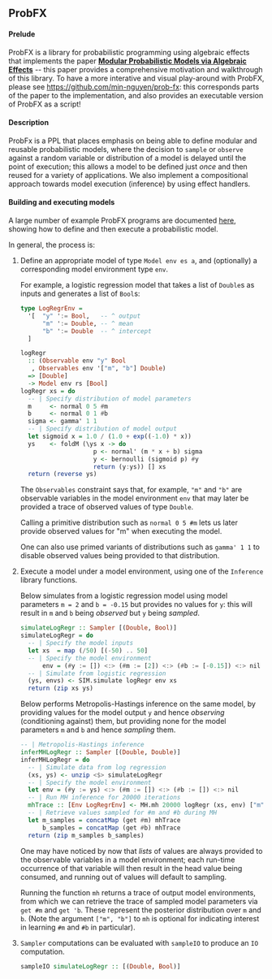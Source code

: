 ## ProbFX

#### Prelude
ProbFX is a library for probabilistic programming using algebraic effects that implements the paper [**Modular Probabilistic Models via Algebraic Effects**](https://github.com/min-nguyen/prob-fx/blob/master/paper.pdf) -- this paper provides a comprehensive motivation and walkthrough of this library. To have a more interative and visual play-around with ProbFX, please see https://github.com/min-nguyen/prob-fx: this corresponds parts of the paper to the implementation, and also provides an executable version of ProbFX as a script!

#### Description
ProbFx is a PPL that places emphasis on being able to define modular and reusable probabilistic models, where the decision to `sample` or `observe` against a random variable or distribution of a model is delayed until the point of execution; this allows a model to be defined just *once* and then reused for a variety of applications. We also implement a compositional approach towards model execution (inference) by using effect handlers. 

#### Building and executing models

A large number of example ProbFX programs are documented [here](https://github.com/min-nguyen/prob-fx/tree/hackage/examples), showing how to define and then execute a probabilistic model. 

In general, the process is:

1. Define an appropriate model of type `Model env es a`, and (optionally) a corresponding model environment type `env`.

    For example, a logistic regression model that takes a list of `Double`s as inputs and generates a list of `Bool`s:
    ```haskell 
    type LogRegrEnv =
      '[  "y" ':= Bool,   -- ^ output
          "m" ':= Double, -- ^ mean
          "b" ':= Double  -- ^ intercept
      ]

    logRegr 
      :: (Observable env "y" Bool
       , Observables env '["m", "b"] Double)
      => [Double]           
      -> Model env rs [Bool]  
    logRegr xs = do
      -- | Specify distribution of model parameters 
      m     <- normal 0 5 #m   
      b     <- normal 0 1 #b     
      sigma <- gamma' 1 1      
      -- | Specify distribution of model output 
      let sigmoid x = 1.0 / (1.0 + exp((-1.0) * x))
      ys    <- foldM (\ys x -> do
                        p <- normal' (m * x + b) sigma
                        y <- bernoulli (sigmoid p) #y
                        return (y:ys)) [] xs
      return (reverse ys)
    ```
    The `Observables` constraint says that, for example, `"m"` and `"b"` are observable variables in the model environment `env` that may later be provided a trace of observed values of type `Double`. 
    
    Calling a primitive distribution such as `normal 0 5 #m` lets us later provide observed values for "m" when executing the model. 
    
    One can also use primed variants of distributions such as `gamma' 1 1` to disable observed values being provided to that distribution.

2. Execute a model under a model environment, using one of the `Inference` library functions.

   Below simulates from a logistic regression model using model parameters `m = 2` and `b = -0.15` but provides no values for `y`: this will result in `m` and `b` being *observed*  but `y` being *sampled*.
    ```haskell
    simulateLogRegr :: Sampler [(Double, Bool)]
    simulateLogRegr = do
      -- | Specify the model inputs
      let xs  = map (/50) [(-50) .. 50]
      -- | Specify the model environment 
          env = (#y := []) <:> (#m := [2]) <:> (#b := [-0.15]) <:> nil
      -- | Simulate from logistic regression
      (ys, envs) <- SIM.simulate logRegr env xs
      return (zip xs ys)
    ```
    
    Below performs Metropolis-Hastings inference on the same model, by providing values for the model output `y` and hence *observing* (conditioning against) them, but providing none for the model parameters `m` and `b` and hence *sampling* them.
    ```haskell
    -- | Metropolis-Hastings inference 
    inferMHLogRegr :: Sampler [(Double, Double)]
    inferMHLogRegr = do
      -- | Simulate data from log regression
      (xs, ys) <- unzip <$> simulateLogRegr
      -- | Specify the model environment 
      let env = (#y := ys) <:> (#m := []) <:> (#b := []) <:> nil
      -- | Run MH inference for 20000 iterations
      mhTrace :: [Env LogRegrEnv] <- MH.mh 20000 logRegr (xs, env) ["m", "b"]
      -- | Retrieve values sampled for #m and #b during MH
      let m_samples = concatMap (get #m) mhTrace
          b_samples = concatMap (get #b) mhTrace
      return (zip m_samples b_samples)
    ```
    One may have noticed by now that *lists* of values are always provided to the observable variables in a model environment; each run-time occurrence of that variable will then result in the head value being consumed, and running out of values will default to sampling. 

    Running the function `mh` returns a trace of output model environments, from which we can retrieve the trace of sampled model parameters via `get #m` and `get 'b`. These represent the posterior distribution over `m` and `b`. (Note the argument `["m", "b"]` to `mh` is optional for indicating interest in learning `#m` and `#b` in particular).

3. `Sampler` computations can be evaluated with `sampleIO` to produce an `IO` computation.

    ```haskell
    sampleIO simulateLogRegr :: [(Double, Bool)] 
    ```

    

